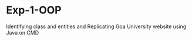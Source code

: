 # Exp-1-OOP
Identifying class and entities and Replicating Goa University website using Java on CMD
